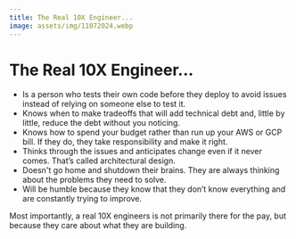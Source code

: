 ```yaml
---
title: The Real 10X Engineer...
image: assets/img/11072024.webp
---
```


# The Real 10X Engineer...
- Is a person who tests their own code before they deploy to avoid issues instead of relying on someone else to test it.
- Knows when to make tradeoffs that will add technical debt and, little by little, reduce the debt without you noticing. 
- Knows how to spend your budget rather than run up your AWS or GCP bill. If they do, they take responsibility and make it right. 
- Thinks through the issues and anticipates change even if it never comes. That’s called architectural design.
- Doesn't go home and shutdown their brains. They are always thinking about the problems they need to solve. 
- Will be humble because they know that they don’t know everything and are constantly trying to improve. 

Most importantly, a real 10X engineers is not primarily there for the pay, but because they care about what they are building.

